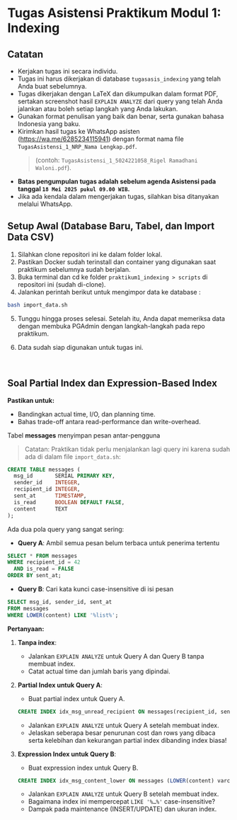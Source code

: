 # Tugas Asistensi Praktikum Modul 1: Indexing

## Catatan
- Kerjakan tugas ini secara individu.
- Tugas ini harus dikerjakan di database `tugasasis_indexing` yang telah Anda buat sebelumnya.
- Tugas dikerjakan dengan LaTeX dan dikumpulkan dalam format PDF, sertakan screenshot hasil `EXPLAIN ANALYZE` dari query yang telah Anda jalankan atau boleh setiap langkah yang Anda lakukan.
- Gunakan format penulisan yang baik dan benar, serta gunakan bahasa Indonesia yang baku.
- Kirimkan hasil tugas ke WhatsApp asisten (https://wa.me/6285234115941) dengan format nama file `TugasAsistensi_1_NRP_Nama Lengkap.pdf`.
  > (contoh: `TugasAsistensi_1_5024221058_Rigel Ramadhani Waloni.pdf`).
- **Batas pengumpulan tugas adalah sebelum agenda Asistensi pada tanggal `18 Mei 2025 pukul 09.00 WIB`.**
- Jika ada kendala dalam mengerjakan tugas, silahkan bisa ditanyakan melalui WhatsApp.

## Setup Awal (Database Baru, Tabel, dan Import Data CSV)
1. Silahkan clone repositori ini ke dalam folder lokal.
2. Pastikan Docker sudah terinstall dan container yang digunakan saat praktikum sebelumnya sudah berjalan.
3. Buka terminal dan cd ke folder `praktikum1_indexing > scripts` di repositori ini (sudah di-clone).
4. Jalankan perintah berikut untuk mengimpor data ke database :
```bash
bash import_data.sh
```
5. Tunggu hingga proses selesai. Setelah itu, Anda dapat memeriksa data dengan membuka PGAdmin dengan langkah-langkah pada repo praktikum.

6. Data sudah siap digunakan untuk tugas ini.

<br>

## Soal Partial Index dan Expression-Based Index

**Pastikan untuk:**
- Bandingkan actual time, I/O, dan planning time.
- Bahas trade-off antara read-performance dan write-overhead.

Tabel **messages** menyimpan pesan antar-pengguna
> Catatan: Praktikan tidak perlu menjalankan lagi query ini karena sudah ada di dalam file `import_data.sh`:
```sql
CREATE TABLE messages (
  msg_id       SERIAL PRIMARY KEY,
  sender_id    INTEGER,
  recipient_id INTEGER,
  sent_at      TIMESTAMP,
  is_read      BOOLEAN DEFAULT FALSE,
  content      TEXT
);
```

Ada dua pola query yang sangat sering:
- **Query A**: Ambil semua pesan belum terbaca untuk penerima tertentu
```sql
SELECT * FROM messages
WHERE recipient_id = 42
  AND is_read = FALSE
ORDER BY sent_at;
```

- **Query B**: Cari kata kunci case-insensitive di isi pesan
```sql
SELECT msg_id, sender_id, sent_at
FROM messages
WHERE LOWER(content) LIKE '%list%';
```

**Pertanyaan:**
1. **Tanpa index**:
    - Jalankan `EXPLAIN ANALYZE` untuk Query A dan Query B tanpa membuat index.
    - Catat actual time dan jumlah baris yang dipindai.

2. **Partial Index untuk Query A**:
    - Buat partial index untuk Query A.
    ```sql
    CREATE INDEX idx_msg_unread_recipient ON messages(recipient_id, sent_at) WHERE is_read = FALSE;
    ```
    - Jalankan `EXPLAIN ANALYZE` untuk Query A setelah membuat index.
    - Jelaskan seberapa besar penurunan cost dan rows yang dibaca serta kelebihan dan kekurangan partial index dibanding index biasa!

3. **Expression Index untuk Query B**:
    - Buat expression index untuk Query B.
    ```sql
    CREATE INDEX idx_msg_content_lower ON messages (LOWER(content) varchar_pattern_ops);
    ```
    - Jalankan `EXPLAIN ANALYZE` untuk Query B setelah membuat index.
    - Bagaimana index ini mempercepat `LIKE '%…%'` case-insensitive?
    - Dampak pada maintenance (INSERT/UPDATE) dan ukuran index.
